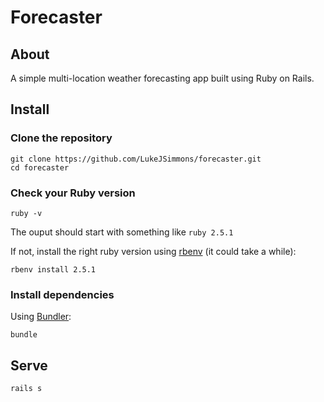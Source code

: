 # Forecaster

## About
A simple multi-location weather forecasting app built using Ruby on Rails.

## Install

### Clone the repository

```shell
git clone https://github.com/LukeJSimmons/forecaster.git
cd forecaster
```

### Check your Ruby version

```shell
ruby -v
```

The ouput should start with something like `ruby 2.5.1`

If not, install the right ruby version using [rbenv](https://github.com/rbenv/rbenv) (it could take a while):

```shell
rbenv install 2.5.1
```

### Install dependencies

Using [Bundler](https://github.com/bundler/bundler):

```shell
bundle
```

## Serve

```shell
rails s
```

